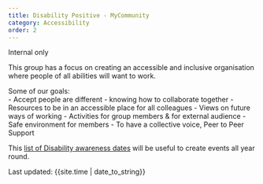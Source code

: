 ```yaml
---
title: Disability Positive - MyCommunity
category: Accessibility
order: 2
---
```


<span class="tag">Internal only</span>

This group has a focus on creating an accessible and inclusive organisation where people of all abilities will want to work.

<p style="margin-bottom: 0">Some of our goals:</p>
- Accept people are different - knowing how to collaborate together
- Resources to be in an accessible place for all colleagues
- Views on future ways of working
- Activities for group members & for external audience 
- Safe environment for members  
- To have a collective voice, Peer to Peer Support 

This <a href="https://businessdisabilityforum.org.uk/media-centre/disability-awareness-dates/" target="_blank">list of Disability awareness dates</a> will be useful to create events all year round.

<div>Last updated: {{site.time | date_to_string}}</div>

<!-- 
<a href="" target="_blank"></a>
<p style="margin-bottom: 0">
-->